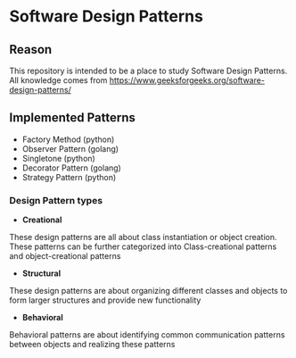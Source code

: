# Software Design Patterns

## Reason

This repository is intended to be a place to study Software Design Patterns.
All knowledge comes from <https://www.geeksforgeeks.org/software-design-patterns/>

## Implemented Patterns

* Factory Method (python)
* Observer Pattern (golang)
* Singletone (python)
* Decorator Pattern (golang)
* Strategy Pattern (python)

### Design Pattern types

* **Creational**

These design patterns are all about class instantiation or object creation. These patterns can be further categorized into Class-creational patterns and object-creational patterns

* **Structural**

These design patterns are about organizing different classes and objects to form larger structures and provide new functionality

* **Behavioral**

Behavioral patterns are about identifying common communication patterns between objects and realizing these patterns
